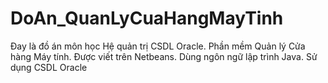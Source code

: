 # DoAn_QuanLyCuaHangMayTinh

 Đay là đồ án môn học Hệ quản trị CSDL Oracle. Phần mềm Quản lý Cửa hàng Máy tính.
 Được viết trên Netbeans. Dùng ngôn ngữ lập trình Java. Sử dụng CSDL Oracle
